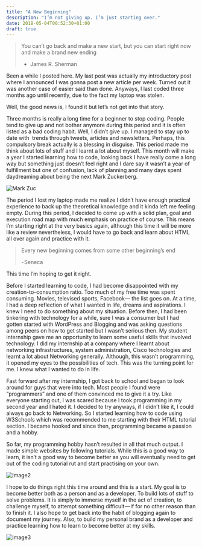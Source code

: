 ```yaml
---
title: "A New Beginning"
description: "I’m not giving up. I’m just starting over."
date: 2018-05-04T00:52:30+01:00
draft: true
---
```


<!-- ![image1](https://i.pinimg.com/736x/0e/7e/f9/0e7ef9498138596144e2609b2aa4ee4b--starting-over-quotes-starting-a-new-life.jpg#center) -->

> You can’t go back and make a new start, but you can start right now and make a brand new ending
>
>- James R. Sherman

Been a while I posted here. My last post was actually my introductory post where I announced I was gonna post a new article per week. Turned out it was another case of easier said than done.
Anyways, I last coded three months ago until recently, due to the fact my laptop was stolen.

Well, the good news is, I found it but let’s not get into that story.

Three months is really a long time for a beginner to stop coding. People tend to give up and not bother anymore during this period and it is often listed as a bad coding habit. Well, I didn’t give up. I managed to stay up to date with 
trends through tweets, articles and newsletters.
Perhaps, this compulsory break actually is a blessing in disguise. This period made me think about lots of stuff and I learnt a lot about myself. This month will make a year I started learning how to code, looking back I have really come a long way but something just doesn’t feel right and I dare say it wasn’t a year of fulfillment but one of confusion, lack of planning and many days spent daydreaming about being the next Mark Zuckerberg.

![Mark Zuc](https://media1.tenor.com/images/75511c8b551296b9a00a3ac1d98eaaab/tenor.gif?itemid=5602948#center) 

The period I lost my laptop made me realize I didn’t have enough practical experience to back up the theoretical knowledge and it kinda left me feeling empty. During this period, I decided to come up with a solid plan, goal and execution road map with much emphasis on practice of course. This means I’m starting right at the very basics again, although this time it will be more like a review nevertheless, I would have to go back and learn about HTML all over again and practice with it.

> Every new beginning comes from some other beginning’s end
>
>- Seneca

This time I’m hoping to get it right.

Before I started learning to code, I had become disappointed with my creation-to-consumption ratio. Too much of my free time was spent consuming. Movies, televised sports, Facebook— the list goes on. At a time, I had a deep reflection of what I wanted in life, dreams and aspirations. I knew I need to do something about my situation. Before then, I had been tinkering with technology for a while, sure I was a consumer but I had gotten started with WordPress and Blogging and was asking questions among peers on how to get started but I wasn’t serious then. My student internship gave me an opportunity to learn some useful skills that involved technology. I did my internship at a company where I learnt about networking infrastructures, system administration, Cisco technologies and learnt a lot about Networking generally. Although, this wasn’t programming, it opened my eyes to the possibilities of tech. This was the turning point for me. I knew what I wanted to do in life.

Fast forward after my internship, I got back to school and began to look around for guys that were into tech. Most people I found were “programmers” and one of them convinced me to give it a try. Like everyone starting out, I was scared because I took programming in my second year and I hated it. I decided to try anyways, if I didn’t like it, I could always go back to Networking. So I started learning how to code using W3Schools which was recommended to me starting with their HTML tutorial section. I became hooked and since then, programming became a passion and a hobby.

So far, my programming hobby hasn’t resulted in all that much output. I made simple websites by following tutorials. While this is a good way to learn, it isn’t a good way to become better as you will eventually need to get out of the coding tutorial rut and start practising on your own.

![image2](https://i.pinimg.com/736x/e9/47/13/e9471399cd642d4222a5348e0740f039--starting-over-quotes-new-beginning-quotes.jpg#center)

I hope to do things right this time around and this is a start. My goal is to become better both as a person and as a developer. To build lots of stuff to solve problems. It is simply to immerse myself in the act of creation, to challenge myself, to attempt something difficult — if for no other reason than to finish it. I also hope to get back into the habit of blogging again to document my journey. Also, to build my personal brand as a developer and practice learning how to learn to become better at my skills.

![image3](https://i.pinimg.com/736x/98/29/61/9829614be3a612db8c27bfb6a4eabd15--fresh-start-quotes-starting-over-quotes.jpg#center)